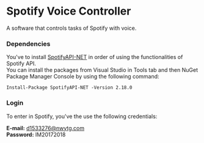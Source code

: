 # Spotify Voice Controller

A software that controls tasks of Spotify with voice.

### Dependencies

You've to install [SpotifyAPI-NET](https://github.com/JohnnyCrazy/SpotifyAPI-NET) in order of using the functionalities of Spotify API.<br /> 
You can install the packages from Visual Studio in Tools tab and then NuGet Package Manager Console by using the following command:

```
Install-Package SpotifyAPI-NET -Version 2.18.0
```
### Login

To enter in Spotify, you've the use the following credentials:

**E-mail:** d1533276@nwytg.com <br>
**Password:** IM20172018
